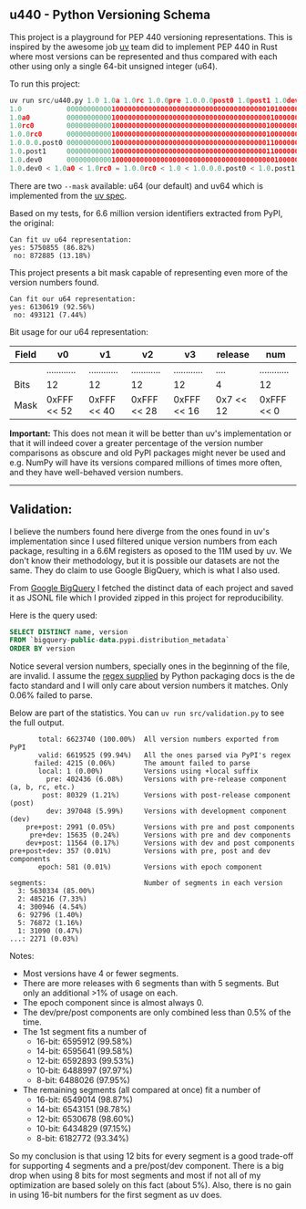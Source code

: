 u440 - Python Versioning Schema
----

This project is a playground for PEP 440 versioning representations.
This is inspired by the awesome job [uv](https://astral.sh/uv) team did to implement PEP 440 in Rust where most
versions can be represented and thus compared with each other using only a single 64-bit unsigned integer (u64).

To run this project:
```python
uv run src/u440.py 1.0 1.0a 1.0rc 1.0.0pre 1.0.0.0post0 1.0post1 1.0dev
1.0           0000000000010000000000000000000000000000000000000101000000000000
1.0a0         0000000000010000000000000000000000000000000000000010000000000000
1.0rc0        0000000000010000000000000000000000000000000000000100000000000000
1.0.0rc0      0000000000010000000000000000000000000000000000000100000000000000
1.0.0.0.post0 0000000000010000000000000000000000000000000000000110000000000000
1.0.post1     0000000000010000000000000000000000000000000000000110000000000001
1.0.dev0      0000000000010000000000000000000000000000000000000001000000000000
1.0.dev0 < 1.0a0 < 1.0rc0 = 1.0.0rc0 < 1.0 < 1.0.0.0.post0 < 1.0.post1
```

There are two `--mask` available: u64 (our default) and uv64 which is implemented from
the [uv spec](https://github.com/astral-sh/uv/blob/f23d9c1a/crates/uv-pep440/src/version.rs#L790-L870). 


Based on my tests, for 6.6 million version identifiers extracted from PyPI, the original:
```
Can fit uv u64 representation:
yes: 5750855 (86.82%)
 no: 872885 (13.18%)
```

This project presents a bit mask capable of representing even more of the version numbers found.
```
Can fit our u64 representation:
yes: 6130619 (92.56%)
 no: 493121 (7.44%)
```

Bit usage for our u64 representation:

| Field 	| v0 	| v1 	| v2 	| v3 	| release 	| num 	|
|---	|---	|---	|---	|---	|---	|---	|
|  	| ............ 	| ............ 	| ............ 	| ............ 	| .... 	| ............ 	|
| Bits 	| 12 	| 12 	| 12 	| 12 	| 4 	| 12 	|
| Mask 	| 0xFFF << 52 	| 0xFFF << 40 	| 0xFFF << 28 	| 0xFFF << 16 	| 0x7 << 12 	| 0xFFF << 0 	|

**Important:** This does not mean it will be better than uv's implementation or that it
will indeed cover a greater percentage of the version number comparisons as obscure
and old PyPI packages might never be used and e.g. NumPy will have its versions
compared millions of times more often, and they have well-behaved version numbers.


---

Validation:
----

I believe the numbers found here diverge from the ones found in uv's implementation since I used filtered
unique version numbers from each package, resulting in a 6.6M registers as oposed to the 11M used by uv.
We don't know their methodology, but it is possible our datasets are not the same. They do claim to use
Google BigQuery, which is what I also used.

From [Google BigQuery](https://cloud.google.com/bigquery) I fetched the distinct data of each project
and saved it as JSONL file which I provided zipped in this project for reproducibility.

Here is the query used:
```sql
SELECT DISTINCT name, version
FROM `bigquery-public-data.pypi.distribution_metadata`
ORDER BY version
```

Notice several version numbers, specially ones in the beginning of the file, are invalid.
I assume the [regex supplied](https://packaging.python.org/en/latest/specifications/version-specifiers/#appendix-parsing-version-strings-with-regular-expressions) by Python packaging docs is the de facto standard
and I will only care about version numbers it matches. Only 0.06% failed to parse.

Below are part of the statistics. You can `uv run src/validation.py` to see the full output.

```
       total: 6623740 (100.00%)  All version numbers exported from PyPI
       valid: 6619525 (99.94%)   All the ones parsed via PyPI's regex
      failed: 4215 (0.06%)       The amount failed to parse
       local: 1 (0.00%)          Versions using +local suffix
         pre: 402436 (6.08%)     Versions with pre-release component (a, b, rc, etc.)
        post: 80329 (1.21%)      Versions with post-release component (post)
         dev: 397048 (5.99%)     Versions with development component (dev)
    pre+post: 2991 (0.05%)       Versions with pre and post components
     pre+dev: 15635 (0.24%)      Versions with pre and dev components
    dev+post: 11564 (0.17%)      Versions with dev and post components
pre+post+dev: 357 (0.01%)        Versions with pre, post and dev components
       epoch: 581 (0.01%)        Versions with epoch component

segments:                        Number of segments in each version
  3: 5630334 (85.00%)
  2: 485216 (7.33%)
  4: 300946 (4.54%)
  6: 92796 (1.40%)
  5: 76872 (1.16%)
  1: 31090 (0.47%)
...: 2271 (0.03%)

```

Notes:

 - Most versions have 4 or fewer segments.
 - There are more releases with 6 segments than with 5 segments. But only an additional >1% of usage on each.
 - The epoch component since is almost always 0.
 - The dev/pre/post components are only combined less than 0.5% of the time.
 - The 1st segment fits a number of
   - 16-bit: 6595912 (99.58%)
   - 14-bit: 6595641 (99.58%)
   - 12-bit: 6592893 (99.53%)
   - 10-bit: 6488997 (97.97%)
   - 8-bit: 6488026 (97.95%)
 - The remaining segments (all compared at once) fit a number of
   - 16-bit: 6549014 (98.87%)
   - 14-bit: 6543151 (98.78%)
   - 12-bit: 6530678 (98.60%)
   - 10-bit: 6434829 (97.15%)
   - 8-bit: 6182772 (93.34%)

So my conclusion is that using 12 bits for every segment is a good trade-off for supporting 4 segments and a 
pre/post/dev component. There is a big drop when using 8 bits for most segments and most if not all of my
optimization are based solely on this fact (about 5%). Also, there is no gain in using 16-bit numbers for the
first segment as uv does.